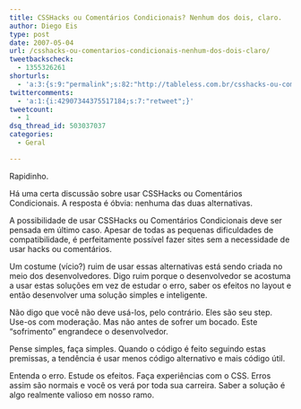 ```yaml
---
title: CSSHacks ou Comentários Condicionais? Nenhum dos dois, claro.
author: Diego Eis
type: post
date: 2007-05-04
url: /csshacks-ou-comentarios-condicionais-nenhum-dos-dois-claro/
tweetbackscheck:
  - 1355326261
shorturls:
  - 'a:3:{s:9:"permalink";s:82:"http://tableless.com.br/csshacks-ou-comentarios-condicionais-nenhum-dos-dois-claro";s:7:"tinyurl";s:26:"http://tinyurl.com/3l79b4m";s:4:"isgd";s:19:"http://is.gd/jOPkMw";}'
twittercomments:
  - 'a:1:{i:42907344375517184;s:7:"retweet";}'
tweetcount:
  - 1
dsq_thread_id: 503037037
categories:
  - Geral

---
```

Rapidinho.
  
Há uma certa discussão sobre usar CSSHacks ou Comentários Condicionais. A resposta é óbvia: nenhuma das duas alternativas.

A possibilidade de usar CSSHacks ou Comentários Condicionais deve ser pensada em último caso. Apesar de todas as pequenas dificuldades de compatibilidade, é perfeitamente possível fazer sites sem a necessidade de usar hacks ou comentários.

Um costume (vício?) ruim de usar essas alternativas está sendo criada no meio dos desenvolvedores. Digo ruim porque o desenvolvedor se acostuma a usar estas soluções em vez de estudar o erro, saber os efeitos no layout e então desenvolver uma solução simples e inteligente.
  
Não digo que você não deve usá-los, pelo contrário. Eles são seu step. Use-os com moderação. Mas não antes de sofrer um bocado. Este &#8220;sofrimento&#8221; engrandece o desenvolvedor.

Pense simples, faça simples. Quando o código é feito seguindo estas premissas, a tendência é usar menos código alternativo e mais código útil.
  
Entenda o erro. Estude os efeitos. Faça experiências com o CSS. Erros assim são normais e você os verá por toda sua carreira. Saber a solução é algo realmente valioso em nosso ramo.